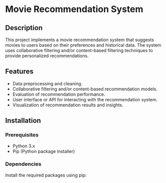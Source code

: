 # Movie Recommendation System

## Description

This project implements a movie recommendation system that suggests movies to users based on their preferences and historical data. The system uses collaborative filtering and/or content-based filtering techniques to provide personalized recommendations. 

## Features

- Data preprocessing and cleaning.
- Collaborative filtering and/or content-based recommendation models.
- Evaluation of recommendation performance.
- User interface or API for interacting with the recommendation system.
- Visualization of recommendation results and insights.

## Installation

### Prerequisites

- Python 3.x
- Pip (Python package installer)

### Dependencies

Install the required packages using pip:



